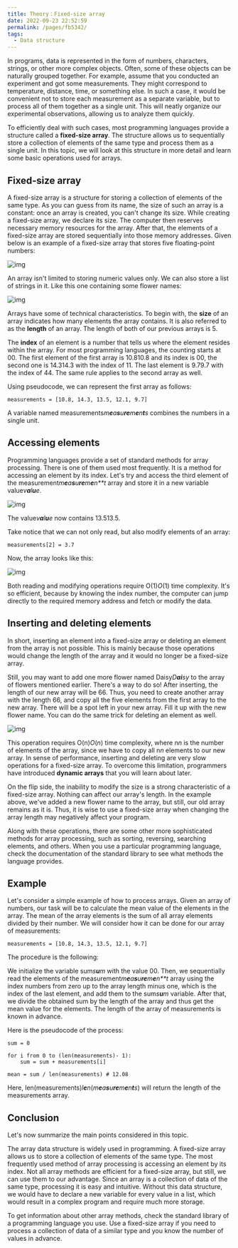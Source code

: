 ```yaml
---
title: Theory：Fixed-size array
date: 2022-09-23 22:52:59
permalink: /pages/fb5342/
tags:
  - Data structure
---
```

In programs, data is represented in the form of numbers, characters, strings, or other more complex objects. Often, some of these objects can be naturally grouped together. For example, assume that you conducted an experiment and got some measurements. They might correspond to temperature, distance, time, or something else. In such a case, it would be convenient not to store each measurement as a separate variable, but to process all of them together as a single unit. This will neatly organize our experimental observations, allowing us to analyze them quickly.

To efficiently deal with such cases, most programming languages provide a structure called a **fixed-size array**. The structure allows us to sequentially store a collection of elements of the same type and process them as a single unit. In this topic, we will look at this structure in more detail and learn some basic operations used for arrays.

## Fixed-size array

A fixed-size array is a structure for storing a collection of elements of the same type. As you can guess from its name, the size of such an array is a constant: once an array is created, you can't change its size. While creating a fixed-size array, we declare its size. The computer then reserves necessary memory resources for the array. After that, the elements of a fixed-size array are stored sequentially into those memory addresses. Given below is an example of a fixed-size array that stores five floating-point numbers:

![img](https://ucarecdn.com/d6e5ef24-16b9-400e-a72a-69bd4cf72562/)

An array isn't limited to storing numeric values only. We can also store a list of strings in it. Like this one containing some flower names:

![img](https://ucarecdn.com/eb53a334-128d-4ffc-89d2-dde54150707f/)

Arrays have some of technical characteristics. To begin with, the **size** of an array indicates how many elements the array contains. It is also referred to as the **length** of an array. The length of both of our previous arrays is 5.

The **index** of an element is a number that tells us where the element resides within the array. For most programming languages, the counting starts at 00. The first element of the first array is 10.810.8 and its index is 00, the second one is 14.314.3 with the index of 11. The last element is 9.79.7 with the index of 44. The same rule applies to the second array as well.

Using pseudocode, we can represent the first array as follows:

```
measurements = [10.8, 14.3, 13.5, 12.1, 9.7]
```

A variable named measurements*m**e**a**s**u**re**m**e**n**t**s* combines the numbers in a single unit.

## Accessing elements

Programming languages provide a set of standard methods for array processing. There is one of them used most frequently. It is a method for accessing an element by its index. Let's try and access the third element of the measurement*m**e**a**s**u**re**m**e**n**t* array and store it in a new variable value*v**a**l**u**e*.

![img](https://ucarecdn.com/e014e735-c890-4285-bcce-f82607576c4c/)

The value*v**a**l**u**e* now contains 13.513.5.

Take notice that we can not only read, but also modify elements of an array:

```
measurements[2] = 3.7
```

Now, the array looks like this:

![img](https://ucarecdn.com/af7d5a02-ccba-487a-9fe1-d5ca800987de/)

Both reading and modifying operations require O(1)*O*(1) time complexity. It's so efficient, because by knowing the index number, the computer can jump directly to the required memory address and fetch or modify the data.

## Inserting and deleting elements

In short, inserting an element into a fixed-size array or deleting an element from the array is not possible. This is mainly because those operations would change the length of the array and it would no longer be a fixed-size array.

Still, you may want to add one more flower named Daisy*D**ai**sy* to the array of flowers mentioned earlier. There's a way to do so! After inserting, the length of our new array will be 66. Thus, you need to create another array with the length 66, and copy all the five elements from the first array to the new array. There will be a spot left in your new array. Fill it up with the new flower name. You can do the same trick for deleting an element as well.

![img](https://ucarecdn.com/8665d7c9-d947-43e6-83d6-0b50feb61506/)

This operation requires O(n)*O*(*n*) time complexity, where n*n* is the number of elements of the array, since we have to copy all n*n* elements to our new array. In sense of performance, inserting and deleting are very slow operations for a fixed-size array. To overcome this limitation, programmers have introduced **dynamic arrays** that you will learn about later.

On the flip side, the inability to modify the size is a strong characteristic of a fixed-size array. Nothing can affect our array's length. In the example above, we've added a new flower name to the array, but still, our old array remains as it is. Thus, it is wise to use a fixed-size array when changing the array length may negatively affect your program.

Along with these operations, there are some other more sophisticated methods for array processing, such as sorting, reversing, searching elements, and others. When you use a particular programming language, check the documentation of the standard library to see what methods the language provides.

## Example

Let's consider a simple example of how to process arrays. Given an array of numbers, our task will be to calculate the mean value of the elements in the array. The mean of the array elements is the sum of all array elements divided by their number. We will consider how it can be done for our array of measurements:

```
measurements = [10.8, 14.3, 13.5, 12.1, 9.7]
```

The procedure is the following:

We initialize the variable sum*s**u**m* with the value 00. Then, we sequentially read the elements of the measurement*m**e**a**s**u**re**m**e**n**t* array using the index numbers from zero up to the array length minus one, which is the index of the last element, and add them to the sum*s**u**m* variable. After that, we divide the obtained sum by the length of the array and thus get the mean value for the elements. The length of the array of measurements is known in advance.

Here is the pseudocode of the process:

```
sum = 0

for i from 0 to (len(measurements)- 1):
    sum = sum + measurements[i]

mean = sum / len(measurements) # 12.08
```

Here, len(measurements)*l**e**n*(*m**e**a**s**u**re**m**e**n**t**s*) will return the length of the measurements array.

## Conclusion

Let's now summarize the main points considered in this topic.

The array data structure is widely used in programming. A fixed-size array allows us to store a collection of elements of the same type. The most frequently used method of array processing is accessing an element by its index. Not all array methods are efficient for a fixed-size array, but still, we can use them to our advantage. Since an array is a collection of data of the same type, processing it is easy and intuitive. Without this data structure, we would have to declare a new variable for every value in a list, which would result in a complex program and require much more storage.

To get information about other array methods, check the standard library of a programming language you use. Use a fixed-size array if you need to process a collection of data of a similar type and you know the number of values in advance.